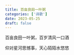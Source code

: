 ```yaml
---
title: 百亩良田一叶粥
categories: ['诗歌']
date: 2023-05-25
draft: false
---
```


百亩良田一叶粥，百岁清风一口酒

仰对星河思憾事，天心陌陌水悠悠